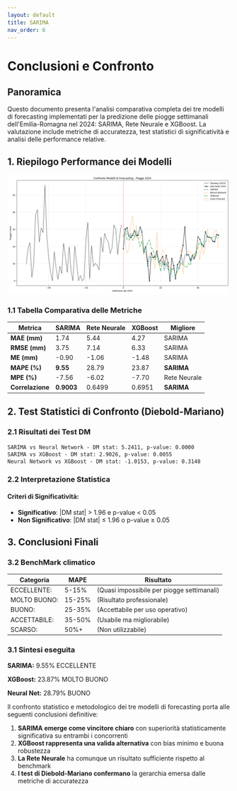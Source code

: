 ```yaml
---
layout: default
title: SARIMA
nav_order: 6
---
```


# Conclusioni e Confronto 
## Panoramica

Questo documento presenta l'analisi comparativa completa dei tre modelli di forecasting implementati per la predizione delle piogge settimanali dell'Emilia-Romagna nel 2024: SARIMA, Rete Neurale e XGBoost. La valutazione include metriche di accuratezza, test statistici di significatività e analisi delle performance relative.

## 1. Riepilogo Performance dei Modelli

![confronto.png](img/confronto.png)

### 1.1 Tabella Comparativa delle Metriche

| Metrica | SARIMA | Rete Neurale | XGBoost | Migliore |
|---------|--------|--------------|---------|----------|
| **MAE (mm)** | 1.74 | 5.44 | 4.27 | SARIMA |
| **RMSE (mm)** | 3.75 | 7.14 | 6.33 | SARIMA |
| **ME (mm)** | -0.90 | -1.06 | -1.48 | SARIMA |
| **MAPE (%)** | **9.55** | 28.79 | 23.87 | **SARIMA** |
| **MPE (%)** | -7.56 | -6.02 | -7.70 | Rete Neurale |
| **Correlazione** | **0.9003** | 0.6499 | 0.6951 | **SARIMA** |


## 2. Test Statistici di Confronto (Diebold-Mariano)

### 2.1 Risultati dei Test DM

```
SARIMA vs Neural Network - DM stat: 5.2411, p-value: 0.0000
SARIMA vs XGBoost - DM stat: 2.9026, p-value: 0.0055
Neural Network vs XGBoost - DM stat: -1.0153, p-value: 0.3148
```

### 2.2 Interpretazione Statistica

#### Criteri di Significatività:
- **Significativo**: |DM stat| > 1.96 e p-value < 0.05
- **Non Significativo**: |DM stat| ≤ 1.96 o p-value ≥ 0.05


## 3. Conclusioni Finali
### 3.2 BenchMark climatico

| Categoria    | MAPE    | Risultato                                    |
|--------------|---------|----------------------------------------------|
| ECCELLENTE:  | 5-15%   | (Quasi impossibile per piogge settimanali)   |
| MOLTO BUONO: | 15-25%  | (Risultato professionale)                    |
| BUONO:       | 25-35%  | (Accettabile per uso operativo)              |
| ACCETTABILE: | 35-50%  | (Usabile ma migliorabile)                    |
| SCARSO:      | 50%+    | (Non utilizzabile)                           |


### 3.1 Sintesi eseguita

**SARIMA:**      9.55%  ECCELLENTE

**XGBoost:**    23.87%  MOLTO BUONO

**Neural Net:** 28.79%  BUONO

Il confronto statistico e metodologico dei tre modelli di forecasting porta alle seguenti conclusioni definitive:

1. **SARIMA emerge come vincitore chiaro** con superiorità statisticamente significativa su entrambi i concorrenti
2. **XGBoost rappresenta una valida alternativa** con bias minimo e buona robustezza
3. **La Rete Neurale** ha comunque un risultato sufficiente rispetto al benchmark
4. **I test di Diebold-Mariano confermano** la gerarchia emersa dalle metriche di accuratezza
